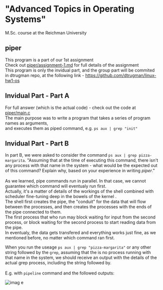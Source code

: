 # "Advanced Topics in Operating Systems" 
 M.Sc. course at the Reichman University <br/>
## piper

This program is a part of our 1st assignment <br/>
Check out <a href="https://github.com/GlaiChen/piper/blob/main/assignment-1.md">piper/assignment-1.md</a> for full details of the assignment <br/>
This program is only the invidual part, and the group part will be commited in dtrugman repo, at the following link - https://github.com/dtrugman/linux-hw1-os </br>

## Invidual Part - Part A
For full answer (which is the actual code) - check out the code at <a href="https://github.com/GlaiChen/piper/blob/main/main.c">piper/main.c </a> <br/>
The main purpose was to write a program that takes a series of program names as arguments, <br/>
and executes them as piped command, e.g. `ps aux | grep "init"` <br/>

## Invidual Part - Part B
In part B, we were asked to consider the command `ps aux | grep pizza-margarita`. "Assuming that at the time of executing this command, there isn't any process with that name in the system - what would be the expected out of this command? Explain why, based on your experience in writing _piper_." <br/>
<br/>
As we learned, pipe commands run in parallel. In that case, we cannot guarantee which command will eventualy run first. <br/>
Actually, it's a matter of details of the workings of the shell combined with scheduler fine-tuning deep in the bowels of the kernel .<br/>
The shell first creates the pipe, the "conduit" for the data that will flow between the processes, and then creates the processes with the ends of the pipe connected to them. <br/>
The first process that who run may block waiting for input from the second process, or block waiting for the second process to start reading data from the pipe. <br/>
In eventualy, the data gets transfered and everything works just fine, as we mentioned before, no matter which command ran first. <br/>

When you run the useage `ps aux | grep "pizza-margarita"` or any other string followed by the `grep`, assuming that the is no process running with that name in the system, we should receive an output with the details of the actual grep process, including the string followed by. <br/>
 <br/>
E.g. with `pipeline` command and the followed outputs: <br/>

![imag <br/>e](https://user-images.githubusercontent.com/70802568/141855567-df6cb7d4-f0a9-4938-9074-7799a42a7d43.png)
